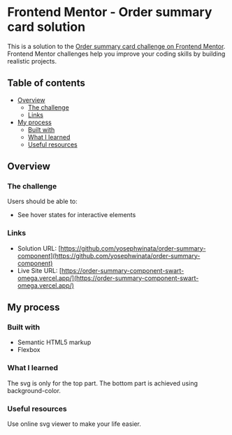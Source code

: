 # Frontend Mentor - Order summary card solution

This is a solution to the [Order summary card challenge on Frontend Mentor](https://www.frontendmentor.io/challenges/order-summary-component-QlPmajDUj). Frontend Mentor challenges help you improve your coding skills by building realistic projects.

## Table of contents

- [Overview](#overview)
  - [The challenge](#the-challenge)
  - [Links](#links)
- [My process](#my-process)
  - [Built with](#built-with)
  - [What I learned](#what-i-learned)
  - [Useful resources](#useful-resources)

## Overview

### The challenge

Users should be able to:

- See hover states for interactive elements

### Links

- Solution URL: [https://github.com/yosephwinata/order-summary-component](https://github.com/yosephwinata/order-summary-component)
- Live Site URL: [https://order-summary-component-swart-omega.vercel.app/](https://order-summary-component-swart-omega.vercel.app/)

## My process

### Built with

- Semantic HTML5 markup
- Flexbox

### What I learned

The svg is only for the top part. The bottom part is achieved using background-color.

### Useful resources

Use online svg viewer to make your life easier.
